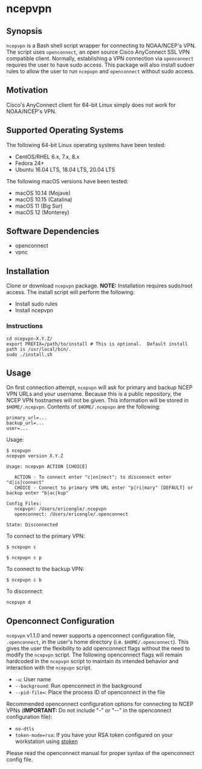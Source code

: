 # ncepvpn

## Synopsis

`ncepvpn` is a Bash shell script wrapper for connecting to NOAA/NCEP's VPN. The script uses `openconnect`, an open source Cisco AnyConnect SSL VPN compatible client. Normally, establishing a VPN connection via `openconnect` requires the user to have sudo access. This package will also install sudoer rules to allow the user to run `ncepvpn` and `openconnect` without sudo access.

## Motivation

Cisco's AnyConnect client for 64-bit Linux simply does not work for NOAA/NCEP's VPN.

## Supported Operating Systems

The following 64-bit Linux operating systems have been tested:

* CentOS/RHEL 6.x, 7.x, 8.x
* Fedora 24+
* Ubuntu 16.04 LTS, 18.04 LTS, 20.04 LTS

The following macOS versions have been tested:

* macOS 10.14 (Mojave)
* macOS 10.15 (Catalina)
* macOS 11 (Big Sur)
* macOS 12 (Monterey)

## Software Dependencies

* openconnect
* vpnc

## Installation

Clone or download `ncepvpn` package.  **NOTE:**  Installation requires sudo/root access.  The install script will perform the following:

* Install sudo rules
* Install ncepvpn

### Instructions

```shell
cd ncepvpn-X.Y.Z/
export PREFIX=/path/to/install # This is optional.  Default install path is /usr/local/bin/.
sudo ./install.sh
```

## Usage

On first connection attempt, `ncepvpn` will ask for primary and backup NCEP VPN URLs and your username.  Because this is a public repository, the NCEP VPN hostnames will not be given.  This information will be stored in `$HOME/.ncepvpn`.  Contents of `$HOME/.ncepvpn` are the following:

```
primary_url=...
backup_url=...
user=...
```

Usage:

```shell
$ ncepvpn
ncepvpn version X.Y.Z

Usage: ncepvpn ACTION [CHOICE]

   ACTION - To connect enter "c|on|nect"; to disconnect enter "d|is|connect"
   CHOICE - Connect to primary VPN URL enter "p|ri|mary" [DEFAULT] or backup enter "b|ac|kup"

Config Files:
   ncepvpn: /Users/ericengle/.ncepvpn
   openconnect: /Users/ericengle/.openconnect

State: Disconnected
```

To connect to the primary VPN:

```shell
$ ncepvpn c
```

```shell
$ ncepvpn c p
```

To connect to the backup VPN:

```shell
$ ncepvpn c b
```

To disconnect:

```shell
ncepvpn d
```

## Openconnect Configuration

`ncepvpn` v1.1.0 and newer supports a openconnect configuration file, `.openconnect`, in the user's home directory (i.e. `$HOME/.openconnect`).  This gives the user the flexibility to add openconnect flags without the need to modify the `ncepvpn` script.  The following openconnect flags will remain hardcoded in the `ncepvpn` script to maintain its intended behavior and interaction with the `ncepvpn` script.

- `-u`: User name
- `--background`: Run openconnect in the background
- `--pid-file=`: Place the process ID of openconnect in the file

Recommended openconnect configuration options for connecting to NCEP VPNs (**IMPORTANT:** Do not include "-" or "--" in the openconnect configuration file):

- `no-dtls`
- `token-mode=rsa`: If you have your RSA token configured on your workstation using [stoken](https://github.com/cernekee/stoken)

Please read the openconnect manual for proper syntax of the openconnect config file.

